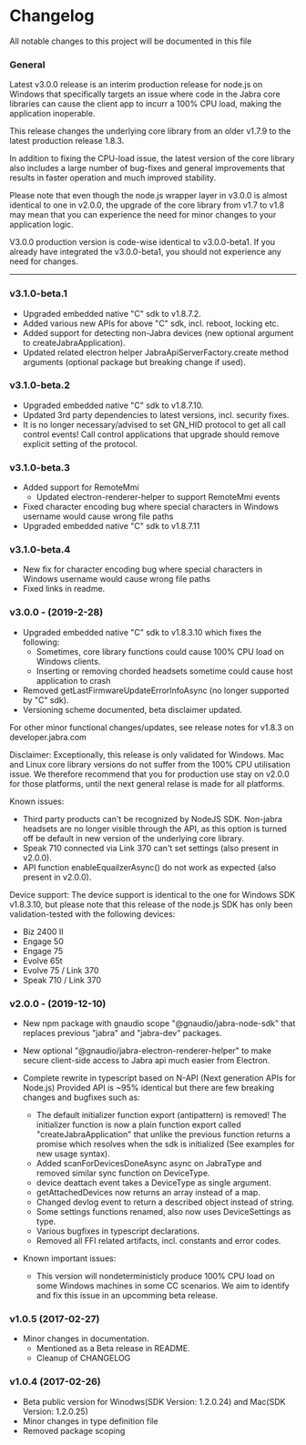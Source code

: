# Changelog
All notable changes to this project will be documented in this file

### General

Latest v3.0.0 release is an interim production release for node.js on Windows that specifically targets an issue where code in the Jabra core libraries can cause the client app to incurr a 100% CPU load, making the application inoperable.

This release changes the underlying core library from an older v1.7.9 to the latest production release 1.8.3.

In addition to fixing the CPU-load issue, the latest version of the core library also includes a large number of bug-fixes and general improvements that results in faster operation and much improved stability.

Please note that even though the node.js wrapper layer in v3.0.0 is almost identical to one in v2.0.0, the upgrade of the core library from v1.7 to v1.8 may mean that you can experience the need for minor changes to your application logic.

V3.0.0 production version is code-wise identical to v3.0.0-beta1. If you already have integrated the v3.0.0-beta1, you should not experience any need for changes.

--------------------------------

### v3.1.0-beta.1
- Upgraded embedded native "C" sdk to v1.8.7.2.
- Added various new APIs for above "C" sdk, incl. reboot, locking etc.
- Added support for detecting non-Jabra devices (new optional argument to createJabraApplication).
- Updated related electron helper JabraApiServerFactory.create method arguments (optional package but breaking change if used).

### v3.1.0-beta.2
- Upgraded embedded native "C" sdk to v1.8.7.10.
- Updated 3rd party dependencies to latest versions, incl. security fixes.
- It is no longer necessary/advised to set GN_HID protocol to get 
  all call control events! Call control applications that upgrade should remove
  explicit setting of the protocol.

### v3.1.0-beta.3
- Added support for RemoteMmi
  - Updated electron-renderer-helper to support RemoteMmi events
- Fixed character encoding bug where special characters in Windows username would cause wrong file paths
- Upgraded embedded native "C" sdk to v1.8.7.11

### v3.1.0-beta.4
- New fix for character encoding bug where special characters in Windows username would cause wrong file paths
- Fixed links in readme.

### v3.0.0 - (2019-2-28)
- Upgraded embedded native "C" sdk to v1.8.3.10 which fixes the following:
  - Sometimes, core library functions could cause 100% CPU load on Windows clients.
  - Inserting or removing chorded headsets sometime could cause host application to crash
- Removed getLastFirmwareUpdateErrorInfoAsync (no longer supported by "C" sdk).
- Versioning scheme documented, beta disclaimer updated.

For other minor functional changes/updates, see release notes for v1.8.3 on developer.jabra.com

Disclaimer: Exceptionally, this release is only validated for Windows. Mac and Linux core library versions do not suffer from the 100% CPU utilisation issue. We therefore recommend that you for production use stay on v2.0.0 for those platforms, until the next general relase is made for all platforms.

Known issues: 
  - Third party products can't be recognized by NodeJS SDK. Non-jabra headsets are no longer visible through the API, as this option is turned off be default in new version of the underlying core library.
  - Speak 710 connected via Link 370 can't set settings (also present in v2.0.0).
  - API function enableEquailzerAsync() do not work as expected (also present in v2.0.0).

Device support:
The device support is identical to the one for Windows SDK v1.8.3.10, but please note that this release of the node.js SDK has only been validation-tested with the following devices:

- Biz 2400 II
- Engage 50
- Engage 75
- Evolve 65t
- Evolve 75 / Link 370
- Speak 710 / Link 370

### v2.0.0 - (2019-12-10)
- New npm package with gnaudio scope "@gnaudio/jabra-node-sdk" that replaces previous "jabra" and "jabra-dev" packages.
- New optional "@gnaudio/jabra-electron-renderer-helper" to make secure client-side access to Jabra api much easier from Electron.

- Complete rewrite in typescript based on N-API (Next generation APIs for Node.js)
  Provided API is ~95% identical but there are few breaking changes and bugfixes such as:
    - The default initializer function export (antipattern) is removed!
      The initializer function is now a plain function export called "createJabraApplication" that unlike the previous function 
      returns a promise which resolves when the sdk is initialized
      (See examples for new usage syntax).
    - Added scanForDevicesDoneAsync async on JabraType and removed similar sync function on DeviceType.
    - device deattach event takes a DeviceType as single argument.
    - getAttachedDevices now returns an array instead of a map.
    - Changed devlog event to return a described object instead of string.
    - Some settings functions renamed, also now uses DeviceSettings as type.
    - Various bugfixes in typescript declarations.
    - Removed all FFI related artifacts, incl. constants and error codes.

- Known important issues: 
    - This version will nondeterministicly produce 100% CPU load on some Windows machines in some 
      CC scenarios. We aim to identify and fix this issue in an upcomming beta release.
                

### v1.0.5 (2017-02-27)
- Minor changes in documentation. 
    - Mentioned as a Beta release in README.
    - Cleanup of CHANGELOG

### v1.0.4 (2017-02-26)
- Beta public version for Winodws(SDK Version: 1.2.0.24) and Mac(SDK Version: 1.2.0.25)
- Minor changes in type definition file
- Removed package scoping


